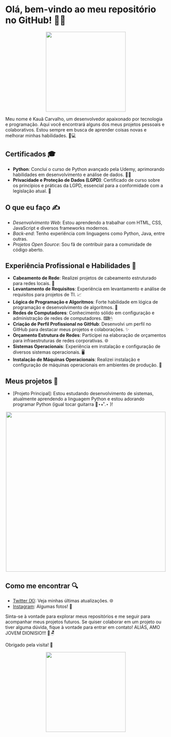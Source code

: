 # Olá, bem-vindo ao meu repositório no GitHub! 👋😺

<div align="center">
    <img src="https://github.com/user-attachments/assets/38df5d38-4f64-4a67-87f3-708f5c4b41a9" height="250"/>
</div>

Meu nome é Kauã Carvalho, um desenvolvedor apaixonado por tecnologia e programação. Aqui você encontrará alguns dos meus projetos pessoais e colaborativos. Estou sempre em busca de aprender coisas novas e melhorar minhas habilidades. 👤💻

## Certificados 🎓

- **Python**: Concluí o curso de Python avançado pela Udemy, aprimorando habilidades em desenvolvimento e análise de dados. 👨‍💻
- **Privacidade e Proteção de Dados (LGPD)**: Certificado de curso sobre os princípios e práticas da LGPD, essencial para a conformidade com a legislação atual. 🔐

## O que eu faço ✍

- *Desenvolvimento Web*: Estou aprendendo a trabalhar com HTML, CSS, JavaScript e diversos frameworks modernos.
- *Back-end*: Tenho experiência com linguagens como Python, Java, entre outras.
- *Projetos Open Source*: Sou fã de contribuir para a comunidade de código aberto.

## Experiência Profissional e Habilidades 🔧

- **Cabeamento de Rede**: Realizei projetos de cabeamento estruturado para redes locais. 🚩
- **Levantamento de Requisitos**: Experiência em levantamento e análise de requisitos para projetos de TI. 📈
- **Lógica de Programação e Algoritmos**: Forte habilidade em lógica de programação e desenvolvimento de algoritmos. 🧠
- **Redes de Computadores**: Conhecimento sólido em configuração e administração de redes de computadores. ⌨🖱
- **Criação de Perfil Profissional no GitHub**: Desenvolvi um perfil no GitHub para destacar meus projetos e colaborações. ✨
- **Orçamento Estrutura de Redes**: Participei na elaboração de orçamentos para infraestruturas de redes corporativas. 🌐
- **Sistemas Operacionais**: Experiência em instalação e configuração de diversos sistemas operacionais. 🖥
- **Instalação de Máquinas Operacionais**: Realizei instalação e configuração de máquinas operacionais em ambientes de produção. 🤖

## Meus projetos 📓

- [Projeto Principal]: Estou estudando desenvolvimento de sistemas, atualmente aprendendo a linguagem Python e estou adorando programar Python (igual tocar guitarra 🎸⋆⭒˚.⋆ )!

<div align="center">
    <img src="https://github.com/user-attachments/assets/974ad2a8-eb8f-49c7-a13d-1dfb7bb04a51" height="500"/>
</div>

## Como me encontrar 🔍

- [Twitter (X)](https://x.com/KauCarv75289759?t=vO8qfqvkV7c4N25BKN9cbw&s=09): Veja minhas últimas atualizações. 🌐
- [Instagram](https://www.instagram.com/kkaua_carv?igsh=ODBqc3FnbmYybWZy): Algumas fotos! 🤳

Sinta-se à vontade para explorar meus repositórios e me seguir para acompanhar meus projetos futuros. Se quiser colaborar em um projeto ou tiver alguma dúvida, fique à vontade para entrar em contato! ALIÁS, AMO JOVEM DIONISIO!!! 🐢🪑

Obrigado pela visita! 🙌

<div align="center">
    <img src="https://github.com/user-attachments/assets/5d99051b-a118-4821-af44-88c14916bef0" height="250"/>
</div>
